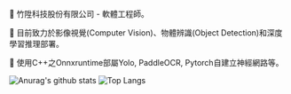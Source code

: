 🔭 竹陞科技股份有限公司 - 軟體工程師。

🌱 目前致力於影像視覺(Computer Vision)、物體辨識(Object Detection)和深度學習推理部署。  

👯 使用C++之Onnxruntime部屬Yolo, PaddleOCR, Pytorch自建立神經網路等。

![Anurag's github stats](https://github-readme-stats.vercel.app/api?username=DingHsun&theme=vue-dark)
![Top Langs](https://github-readme-stats.vercel.app/api/top-langs/?username=DingHsun&layout=compact&theme=vue-dark)

<!--
**DingHsun/DingHsun** is a ✨ _special_ ✨ repository because its `README.md` (this file) appears on your GitHub profile.

Here are some ideas to get you started:

- 🔭 I’m currently working on ...
- 🌱 I’m currently learning ...
- 👯 I’m looking to collaborate on ...
- 🤔 I’m looking for help with ...
- 💬 Ask me about ...
- 📫 How to reach me: ...
- 😄 Pronouns: ...
- ⚡ Fun fact: ...
-->
